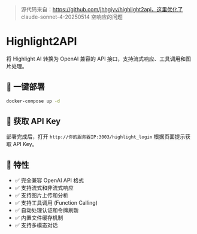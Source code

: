 > 源代码来自：https://github.com/jhhgiyv/highlight2api，这里优化了 claude-sonnet-4-20250514 空响应的问题

# Highlight2API

将 Highlight AI 转换为 OpenAI 兼容的 API 接口，支持流式响应、工具调用和图片处理。

## 🚀 一键部署

```bash
docker-compose up -d
```

## 📝 获取 API Key

部署完成后，打开 `http://你的服务器IP:3003/highlight_login` 根据页面提示获取 API Key。

## 🎯 特性

- ✅ 完全兼容 OpenAI API 格式
- ✅ 支持流式和非流式响应
- ✅ 支持图片上传和分析
- ✅ 支持工具调用 (Function Calling)
- ✅ 自动处理认证和令牌刷新
- ✅ 内置文件缓存机制
- ✅ 支持多模态对话